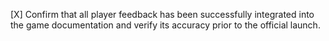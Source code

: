 [X] Confirm that all player feedback has been successfully integrated into the game documentation and verify its accuracy prior to the official launch.